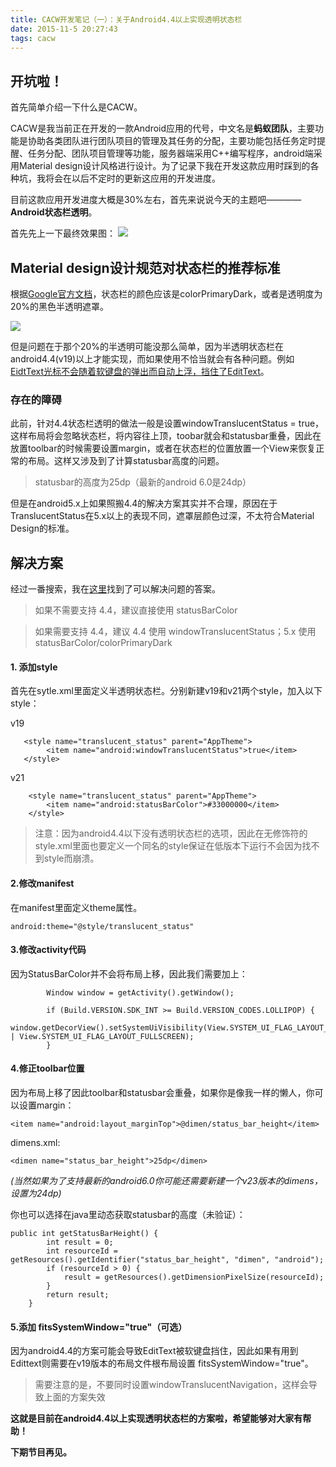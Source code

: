 ```yaml
---
title: CACW开发笔记（一）：关于Android4.4以上实现透明状态栏
date: 2015-11-5 20:27:43
tags: cacw
---
```


## 开坑啦！
首先简单介绍一下什么是CACW。

CACW是我当前正在开发的一款Android应用的代号，中文名是**蚂蚁团队**，主要功能是协助各类团队进行团队项目的管理及其任务的分配，主要功能包括任务定时提醒、任务分配、团队项目管理等功能，服务器端采用C++编写程序，android端采用Material design设计风格进行设计。为了记录下我在开发这款应用时踩到的各种坑，我将会在以后不定时的更新这应用的开发进度。
<!-- more -->
目前这款应用开发进度大概是30%左右，首先来说说今天的主题吧————**Android状态栏透明**。

首先先上一下最终效果图：
![](http://img-storage.qiniudn.com/15-11-4/25804636.jpg)
## Material design设计规范对状态栏的推荐标准
根据[Google官方文档](https://www.google.com/design/spec/style/color.html#color-ui-color-application)，状态栏的颜色应该是colorPrimaryDark，或者是透明度为20%的黑色半透明遮罩。

![](http://img-storage.qiniudn.com/15-11-5/50877279.jpg)

但是问题在于那个20%的半透明可能没那么简单，因为半透明状态栏在android4.4(v19)以上才能实现，而如果使用不恰当就会有各种问题。例如[EidtText光标不会随着软键盘的弹出而自动上浮，挡住了EditText](http://www.zhihu.com/question/30804539)。

### 存在的障碍
此前，针对4.4状态栏透明的做法一般是设置windowTranslucentStatus = true，这样布局将会忽略状态栏，将内容往上顶，toobar就会和statusbar重叠，因此在放置toolbar的时候需要设置margin，或者在状态栏的位置放置一个View来恢复正常的布局。这样又涉及到了计算statusbar高度的问题。

> statusbar的高度为25dp（最新的android 6.0是24dp）

但是在android5.x上如果照搬4.4的解决方案其实并不合理，原因在于TranslucentStatus在5.x以上的表现不同，遮罩层颜色过深，不太符合Material Design的标准。
## 解决方案
经过一番搜索，我在[这里](http://www.zhihu.com/question/31468556)找到了可以解决问题的答案。

> 如果不需要支持 4.4，建议直接使用 statusBarColor

> 如果需要支持 4.4，建议 4.4 使用 windowTranslucentStatus；5.x 使用 statusBarColor/colorPrimaryDark

#### 1. 添加style

首先在sytle.xml里面定义半透明状态栏。分别新建v19和v21两个style，加入以下style：

v19

	   <style name="translucent_status" parent="AppTheme">
	        <item name="android:windowTranslucentStatus">true</item>
	   </style>

v21

	    <style name="translucent_status" parent="AppTheme">
	        <item name="android:statusBarColor">#33000000</item>
	    </style>

> 注意：因为android4.4以下没有透明状态栏的选项，因此在无修饰符的style.xml里面也要定义一个同名的style保证在低版本下运行不会因为找不到style而崩溃。

#### 2.修改manifest
在manifest里面定义theme属性。

	android:theme="@style/translucent_status"

#### 3.修改activity代码
因为StatusBarColor并不会将布局上移，因此我们需要加上：

	        Window window = getActivity().getWindow();
	
	        if (Build.VERSION.SDK_INT >= Build.VERSION_CODES.LOLLIPOP) {
	            window.getDecorView().setSystemUiVisibility(View.SYSTEM_UI_FLAG_LAYOUT_STABLE | View.SYSTEM_UI_FLAG_LAYOUT_FULLSCREEN);
	        }

#### 4.修正toolbar位置
因为布局上移了因此toolbar和statusbar会重叠，如果你是像我一样的懒人，你可以设置margin：

`
        <item name="android:layout_marginTop">@dimen/status_bar_height</item>
`

dimens.xml:

`
    <dimen name="status_bar_height">25dp</dimen>
`

*(当然如果为了支持最新的android6.0你可能还需要新建一个v23版本的dimens，设置为24dp)*

你也可以选择在java里动态获取statusbar的高度（未验证）：


	public int getStatusBarHeight() {
	        int result = 0;
	        int resourceId = getResources().getIdentifier("status_bar_height", "dimen", "android");
	        if (resourceId > 0) {
	            result = getResources().getDimensionPixelSize(resourceId);
	        }
	        return result;
	    }

#### 5.添加 fitsSystemWindow="true"（可选）
因为android4.4的方案可能会导致EditText被软键盘挡住，因此如果有用到Edittext则需要在v19版本的布局文件根布局设置 fitsSystemWindow="true"。

> 需要注意的是，不要同时设置windowTranslucentNavigation，这样会导致上面的方案失效


**这就是目前在android4.4以上实现透明状态栏的方案啦，希望能够对大家有帮助！**

**下期节目再见。**
